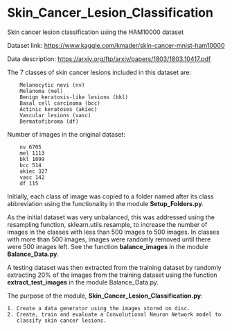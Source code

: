 # Skin_Cancer_Lesion_Classification
Skin cancer lesion classification using the HAM10000 dataset

Dataset link:
        https://www.kaggle.com/kmader/skin-cancer-mnist-ham10000
        
Data description: 
        https://arxiv.org/ftp/arxiv/papers/1803/1803.10417.pdf

The 7 classes of skin cancer lesions included in this dataset are:

        
        Melanocytic nevi (nv)
        Melanoma (mel)
        Benign keratosis-like lesions (bkl)
        Basal cell carcinoma (bcc) 
        Actinic keratoses (akiec)
        Vascular lesions (vasc)
        Dermatofibroma (df)


Number of images in the original dataset:


        nv 6705
        mel 1113
        bkl 1099
        bcc 514
        akiec 327
        vasc 142
        df 115

Initially, each class of image was copied to a folder named after its class abbreviation 
using the functionality in the module **Setup_Folders.py**.

As the initial dataset was very unbalanced, this was addressed using the resampling
function, sklearn.utils.resample, to increase the number of images in the classes with less than 500 images to 500 images.
In classes with more than 500 images, images were randomly removed until there were 500 images left.
See the function **balance_images** in the module **Balance_Data.py**. 

A testing dataset was then extracted from the training dataset by randomly extracting
20% of the images from the training dataset using the 
function **extract_test_images** in the module Balance_Data.py.

The purpose of the module, **Skin_Cancer_Lesion_Classification.py**:


    1. Create a data generator using the images stored on disc.
    2. Create, train and evaluate a Convolutional Neuron Network model to 
       classify skin cancer lesions.
